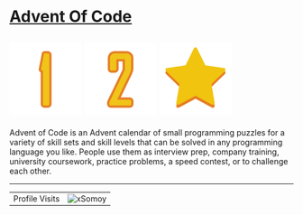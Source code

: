 # [Advent Of Code](https://adventofcode.com/)
<!-- ## ![star](./images/star.png) ![x](./images/x.png) ![number](./images/0.png) ![number](images/4.png) -->
## ![number](./images/1.png) ![number](images/2.png) ![star](./images/star.png)
Advent of Code is an Advent calendar of small programming puzzles for a variety of skill sets and skill levels that can be solved in any programming language you like. People use them as interview prep, company training, university coursework, practice problems, a speed contest, or to challenge each other.

--- 
<!-- visitor counter -->
<table aligh="center">
  <tr>
    <td>Profile Visits</td>
    <td><img src="https://profile-counter.glitch.me/xsomoy/count.svg" alt="xSomoy" /></td>
  </tr>
</table>